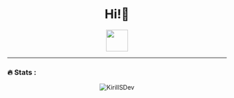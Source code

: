 ### <h1 align='center'> Hi!👋</h1>

<div id="header" align="center">
  <img src="https://media.giphy.com/media/cfTmxE3jLIqQRCZZ6B/giphy.gif" width="50"/>
</div>

---

### :fire: Stats :

<p align="center"><img align="center" src="http://github-readme-streak-stats.herokuapp.com?user=KirillSDev&theme=dark&border_radius=60" alt="KirillSDev" /></p>







<!--
**KirillSDev/KirillSDev** is a ✨ _special_ ✨ repository because its `README.md` (this file) appears on your GitHub profile.

Here are some ideas to get you started:

- 🔭 I’m currently working on ...
- 🌱 I’m currently learning ...
- 👯 I’m looking to collaborate on ...
- 🤔 I’m looking for help with ...
- 💬 Ask me about ...
- 📫 How to reach me: ...
- 😄 Pronouns: ...
- ⚡ Fun fact: ...
-->
